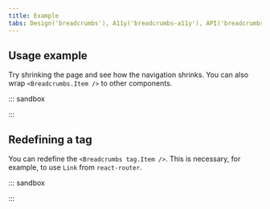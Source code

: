 ```yaml
---
title: Example
tabs: Design('breadcrumbs'), A11y('breadcrumbs-a11y'), API('breadcrumbs-api'), Example('breadcrumbs-code'), Changelog('breadcrumbs-changelog')
---
```


## Usage example

Try shrinking the page and see how the navigation shrinks. You can also wrap `<Breadcrumbs.Item />` to other components.

::: sandbox

<script lang="tsx">
import React from 'react';
import Breadcrumbs from '@semcore/ui/breadcrumbs';
import Tooltip from '@semcore/ui/tooltip';

const Demo = () => (
  <Breadcrumbs tag='nav'>
    <Breadcrumbs.Item href='#'>Dashboard</Breadcrumbs.Item>
    <Breadcrumbs.Item href='#'>Projects</Breadcrumbs.Item>
    <Breadcrumbs.Item href='#'>semrush.com</Breadcrumbs.Item>
    <Tooltip
      tag={Breadcrumbs.Item}
      active={false}
      href='#'
      title="Very-very long title, you can't even imagine how long it is."
    >
      Very-very long title, you can't even imagine how long it is
    </Tooltip>
    <Breadcrumbs.Item active>Current page</Breadcrumbs.Item>
  </Breadcrumbs>
);
</script>

:::

## Redefining a tag

You can redefine the `<Breadcrumbs tag.Item />`. This is necessary, for example, to use `Link` from `react-router`.

::: sandbox

<script lang="tsx">
import React from 'react';
import Breadcrumbs from '@semcore/ui/breadcrumbs';
import Link from '@semcore/ui/link';

const Demo = () => (
  <Breadcrumbs tag='nav'>
    <Breadcrumbs.Item tag='a' href='/'>
      main page
    </Breadcrumbs.Item>
    <Breadcrumbs.Item tag='a' href='/components/breadcrumbs'>
      breadcrumbs
    </Breadcrumbs.Item>
    <Breadcrumbs.Item>
      <Link href='/whatever'>404</Link>
    </Breadcrumbs.Item>
    <Breadcrumbs.Item>
      <Link active href='#'>
        this example
      </Link>
    </Breadcrumbs.Item>
  </Breadcrumbs>
);
</script>

:::
